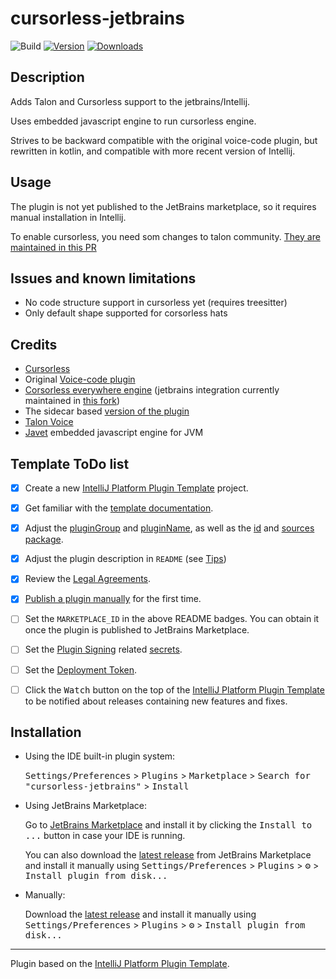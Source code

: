 # cursorless-jetbrains

![Build](https://github.com/asoee/cursorless-jetbrains/workflows/Build/badge.svg)
[![Version](https://img.shields.io/jetbrains/plugin/v/MARKETPLACE_ID.svg)](https://plugins.jetbrains.com/plugin/MARKETPLACE_ID)
[![Downloads](https://img.shields.io/jetbrains/plugin/d/MARKETPLACE_ID.svg)](https://plugins.jetbrains.com/plugin/MARKETPLACE_ID)

## Description

<!-- Plugin description -->
Adds Talon and Cursorless support to the jetbrains/Intellij.

Uses embedded javascript engine to run cursorless engine.

Strives to be backward compatible with the original voice-code plugin, but rewritten in kotlin, and compatible with more
recent version of Intellij.
<!-- Plugin description end -->

## Usage

The plugin is not yet published to the JetBrains marketplace, so it requires manual installation in Intellij.

To enable cursorless, you need som changes to talon
community. [They are maintained in this PR](https://github.com/talonhub/community/pull/1628/files)

## Issues and known limitations

- No code structure support in cursorless yet (requires treesitter)
- Only default shape supported for corsorless hats

## Credits

- [Cursorless](https://www.cursorless.org/)
- Original [Voice-code plugin](https://github.com/anonfunc/intellij-voicecode)
- [Corsorless everywhere engine](https://github.com/cursorless-dev/cursorless) (jetbrains integration currently
  maintained in [this fork](https://github.com/asoee/cursorless/tree/jetbrains-quickjs))
- The sidecar based [version of the plugin](https://github.com/cursorless-everywhere/cursorless-jetbrains)
- [Talon Voice](https://talonvoice.com/)
- [Javet](https://github.com/caoccao/Javet) embedded javascript engine for JVM

## Template ToDo list
- [x] Create a new [IntelliJ Platform Plugin Template][template] project.
- [x] Get familiar with the [template documentation][template].
- [x] Adjust the [pluginGroup](./gradle.properties) and [pluginName](./gradle.properties), as well as
  the [id](./src/main/resources/META-INF/plugin.xml) and [sources package](./src/main/kotlin).
- [x] Adjust the plugin description in `README` (see [Tips][docs:plugin-description])
- [x] Review
  the [Legal Agreements](https://plugins.jetbrains.com/docs/marketplace/legal-agreements.html?from=IJPluginTemplate).
- [x] [Publish a plugin manually](https://plugins.jetbrains.com/docs/intellij/publishing-plugin.html?from=IJPluginTemplate)
  for the first time.
- [ ] Set the `MARKETPLACE_ID` in the above README badges. You can obtain it once the plugin is published to JetBrains Marketplace.
- [ ] Set the [Plugin Signing](https://plugins.jetbrains.com/docs/intellij/plugin-signing.html?from=IJPluginTemplate) related [secrets](https://github.com/JetBrains/intellij-platform-plugin-template#environment-variables).
- [ ] Set the [Deployment Token](https://plugins.jetbrains.com/docs/marketplace/plugin-upload.html?from=IJPluginTemplate).
- [ ] Click the <kbd>Watch</kbd> button on the top of the [IntelliJ Platform Plugin Template][template] to be notified about releases containing new features and fixes.


## Installation

- Using the IDE built-in plugin system:
  
  <kbd>Settings/Preferences</kbd> > <kbd>Plugins</kbd> > <kbd>Marketplace</kbd> > <kbd>Search for "cursorless-jetbrains"</kbd> >
  <kbd>Install</kbd>
  
- Using JetBrains Marketplace:

  Go to [JetBrains Marketplace](https://plugins.jetbrains.com/plugin/MARKETPLACE_ID) and install it by clicking the <kbd>Install to ...</kbd> button in case your IDE is running.

  You can also download the [latest release](https://plugins.jetbrains.com/plugin/MARKETPLACE_ID/versions) from JetBrains Marketplace and install it manually using
  <kbd>Settings/Preferences</kbd> > <kbd>Plugins</kbd> > <kbd>⚙️</kbd> > <kbd>Install plugin from disk...</kbd>

- Manually:

  Download the [latest release](https://github.com/asoee/cursorless-jetbrains/releases/latest) and install it manually using
  <kbd>Settings/Preferences</kbd> > <kbd>Plugins</kbd> > <kbd>⚙️</kbd> > <kbd>Install plugin from disk...</kbd>


---
Plugin based on the [IntelliJ Platform Plugin Template][template].

[template]: https://github.com/JetBrains/intellij-platform-plugin-template
[docs:plugin-description]: https://plugins.jetbrains.com/docs/intellij/plugin-user-experience.html#plugin-description-and-presentation
